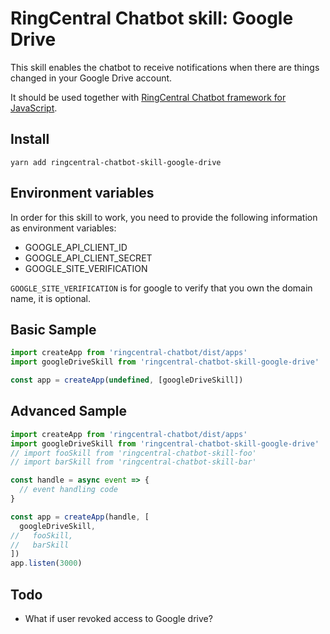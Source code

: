 # RingCentral Chatbot skill: Google Drive

This skill enables the chatbot to receive notifications when there are things changed in your Google Drive account.

It should be used together with [RingCentral Chatbot framework for JavaScript](https://github.com/ringcentral/ringcentral-chatbot-js).


## Install

```
yarn add ringcentral-chatbot-skill-google-drive
```


## Environment variables

In order for this skill to work, you need to provide the following information as environment variables:

- GOOGLE_API_CLIENT_ID
- GOOGLE_API_CLIENT_SECRET
- GOOGLE_SITE_VERIFICATION

`GOOGLE_SITE_VERIFICATION` is for google to verify that you own the domain name, it is optional.


## Basic Sample

```js
import createApp from 'ringcentral-chatbot/dist/apps'
import googleDriveSkill from 'ringcentral-chatbot-skill-google-drive'

const app = createApp(undefined, [googleDriveSkill])
```


## Advanced Sample

```js
import createApp from 'ringcentral-chatbot/dist/apps'
import googleDriveSkill from 'ringcentral-chatbot-skill-google-drive'
// import fooSkill from 'ringcentral-chatbot-skill-foo'
// import barSkill from 'ringcentral-chatbot-skill-bar'

const handle = async event => {
  // event handling code
}

const app = createApp(handle, [
  googleDriveSkill,
//   fooSkill,
//   barSkill
])
app.listen(3000)
```


## Todo

- What if user revoked access to Google drive?
